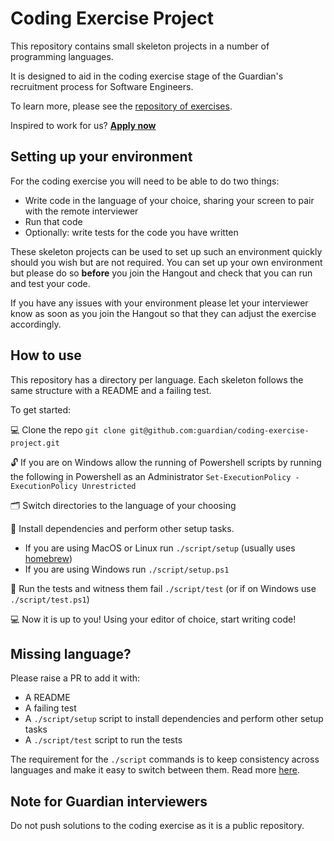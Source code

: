 # Coding Exercise Project

This repository contains small skeleton projects in a number of programming languages. 

It is designed to aid in the coding exercise stage of the Guardian's recruitment process for Software Engineers. 

To learn more, please see the [repository of exercises](https://github.com/guardian/coding-exercises).

Inspired to work for us? [**Apply now**](http://developers.theguardian.com/join-the-team.html)

## Setting up your environment

For the coding exercise you will need to be able to do two things:

- Write code in the language of your choice, sharing your screen to pair with the remote interviewer
- Run that code
- Optionally: write tests for the code you have written

These skeleton projects can be used to set up such an environment quickly should you wish but are not required.
You can set up your own environment but please do so **before** you join the Hangout and check that you can run and test your code.

If you have any issues with your environment please let your interviewer know as soon as you join the Hangout so that
they can adjust the exercise accordingly.

## How to use
This repository has a directory per language. Each skeleton follows the same structure with a README and a failing test.

To get started:

💻 Clone the repo `git clone git@github.com:guardian/coding-exercise-project.git`

🔓 If you are on Windows allow the running of Powershell scripts by running the following in Powershell as an Administrator
`Set-ExecutionPolicy -ExecutionPolicy Unrestricted`

🗂 Switch directories to the language of your choosing

🔌 Install dependencies and perform other setup tasks.
- If you are using MacOS or Linux run `./script/setup` (usually uses [homebrew](https://brew.sh/))
- If you are using Windows run `./script/setup.ps1`

🧪 Run the tests and witness them fail `./script/test` (or if on Windows use `./script/test.ps1`)

💻 Now it is up to you! Using your editor of choice, start writing code!

## Missing language?
Please raise a PR to add it with:
- A README
- A failing test
- A `./script/setup` script to install dependencies and perform other setup tasks
- A `./script/test` script to run the tests

The requirement for the `./script` commands is to keep consistency across languages and make it easy to switch between them. 
Read more [here](https://github.com/github/scripts-to-rule-them-all).

## Note for Guardian interviewers
Do not push solutions to the coding exercise as it is a public repository.
